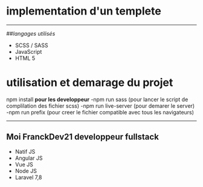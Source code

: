 # implementation d'un templete

---

##_langages utilisés_

- SCSS / SASS
- JavaScript
- HTML 5

# utilisation et demarage du projet

npm install
**pour les developpeur**
-npm run sass (pour lancer le script de complilation des fichier scss)
-npm run live-server (pour demarer le server)
-npm run prefix (pour creer le fichier compatible avec tous les navigateurs)

---

## Moi **FranckDev21** developpeur fullstack

- Natif JS
- Angular JS
- Vue JS
- Node JS
- Laravel 7,8
